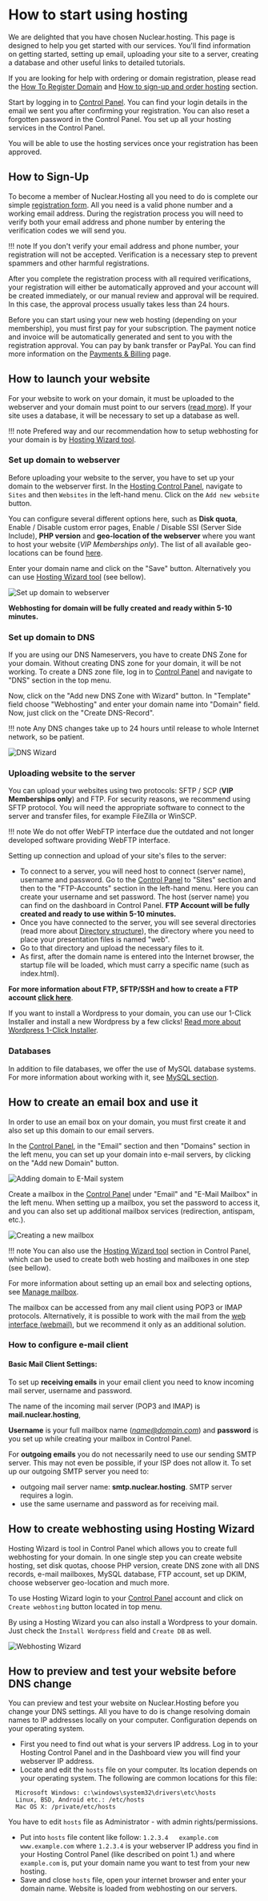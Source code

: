 # How to start using hosting

We are delighted that you have chosen Nuclear.hosting. This page is designed to help you get started with our services. You'll find information on getting started, setting up email, uploading your site to a server, creating a database and other useful links to detailed tutorials.

If you are looking for help with ordering or domain registration, please read the [How To Register Domain](../domains/#how-to-get-your-domain-name) and [How to sign-up and order hosting](#how_to_signup) section.

Start by logging in to [Control Panel](https://my.nuclear.hosting). You can find your login details in the email we sent you after confirming your registration. You can also reset a forgotten password in the Control Panel. You set up all your hosting services in the Control Panel.

You will be able to use the hosting services once your registration has been approved.

## How to Sign-Up

To become a member of Nuclear.Hosting all you need to do is complete our simple [registration form](https://nuclear.hosting/create-account). All you need is a valid phone number and a working email address. During the registration process you will need to verify both your email address and phone number by entering the verification codes we will send you.

!!! note
	If you don't verify your email address and phone number, your registration will not be accepted. Verification is a necessary step to prevent spammers and other harmful registrations.

After you complete the registration process with all required verifications, your registration will either be automatically approved and your account will be created immediately, or our manual review and approval will be required. In this case, the approval process usually takes less than 24 hours.

Before you can start using your new web hosting (depending on your membership), you must first pay for your subscription. The payment notice and invoice will be automatically generated and sent to you with the registration approval. You can pay by bank transfer or PayPal. You can find more information on the [Payments & Billing](../billing) page.

## How to launch your website

For your website to work on your domain, it must be uploaded to the webserver and your domain must point to our servers ([read more](../domains/#how-to-point-my-domain-to-nuclearhosting)). If your site uses a database, it will be necessary to set up a database as well.

!!! note
	Prefered way and our recommendation how to setup webhosting for your domain is by [Hosting Wizard tool](#how-to-create-webhosting-using-hosting-wizard).

### Set up domain to webserver

Before uploading your website to the server, you have to set up your domain to the webserver first. In the [Hosting Control Panel](https://my.nuclear.hosting), navigate to ```Sites``` and then ```Websites``` in the left-hand menu. Click on the ```Add new website``` button.

You can configure several different options here, such as **Disk quota**, Enable / Disable custom error pages, Enable / Disable SSI (Server Side Include), **PHP version** and **geo-location of the webserver** where you want to host your website (*VIP Memberships only*). The list of all available geo-locations can be found [here](../websites/#webservers-geo-locations).

Enter your domain name and click on the "Save" button. Alternatively you can use [Hosting Wizard tool](#how-to-create-webhosting-using-hosting-wizard) (see bellow).

![Set up domain to webserver](img/webdomain_add.png)

**Webhosting for domain will be fully created and ready within 5-10 minutes.**

### Set up domain to DNS

If you are using our DNS Nameservers, you have to create DNS Zone for your domain. Without creating DNS zone for your domain, it will be not working. To create a DNS zone file, log in to [Control Panel](https://my.nuclear.hosting) and navigate to "DNS" section in the top menu.

Now, click on the "Add new DNS Zone with Wizard" button. In "Template" field choose "Webhosting" and enter your domain name into "Domain" field. Now, just click on the "Create DNS-Record".

!!! note
	Any DNS changes take up to 24 hours until release to whole Internet network, so be patient.

![DNS Wizard](img/dns_wizard.png)

### Uploading website to the server

You can upload your websites using two protocols: SFTP / SCP (**VIP Memberships only**) and FTP. For security reasons, we recommend using SFTP protocol. You will need the appropriate software to connect to the server and transfer files, for example FileZilla or WinSCP.

!!! note
	We do not offer WebFTP interface due the outdated and not longer developed software providing WebFTP interface.

Setting up connection and upload of your site's files to the server:

  * To connect to a server, you will need host to connect (server name), username and password. Go to the [Control Panel](https://my.nuclear.hosting) to "Sites" section and then to the "FTP-Accounts" section in the left-hand menu. Here you can create your username and set password. The host (server name) you can find on the dashboard in Control Panel. **FTP Account will be fully created and ready to use within 5-10 minutes.**
  * Once you have connected to the server, you will see several directories (read more about [Directory structure](../files/#directory-structure)), the directory where you need to place your presentation files is named "web".
  * Go to that directory and upload the necessary files to it.
  * As first, after the domain name is entered into the Internet browser, the startup file will be loaded, which must carry a specific name (such as index.html).

**For more information about FTP, SFTP/SSH and how to create a FTP account [click here](../ftp)**.

If you want to install a Wordpress to your domain, you can use our 1-Click Installer and install a new Wordpress by a few clicks! [Read more about Wordpress 1-Click Installer](../wordpress).

### Databases

In addition to file databases, we offer the use of MySQL database systems. For more information about working with it, see [MySQL section](../mysql_databases/).

## How to create an email box and use it

In order to use an email box on your domain, you must first create it and also set up this domain to our email servers.

In the [Control Panel](https://my.nuclear.hosting), in the "Email" section and then "Domains" section in the left menu, you can set up your domain into e-mail servers, by clicking on the "Add new Domain" button.

![Adding domain to E-Mail system](img/emaildomain_add.png)

Create a mailbox in the [Control Panel](https://my.nuclear.hosting) under "Email" and "E-Mail Mailbox" in the left menu. When setting up a mailbox, you set the password to access it, and you can also set up additional mailbox services (redirection, antispam, etc.).

![Creating a new mailbox](img/creating_mailbox.png)

!!! note
	You can also use the [Hosting Wizard tool](#how-to-create-webhosting-using-hosting-wizard) section in Control Panel, which can be used to create both web hosting and mailboxes in one step (see bellow).

For more information about setting up an email box and selecting options, see [Manage mailbox](../emails/#managing-your-mailbox).

The mailbox can be accessed from any mail client using POP3 or IMAP protocols. Alternatively, it is possible to work with the mail from the [web interface (webmail)](https://webmail.nuclear.hosting), but we recommend it only as an additional solution.

### How to configure e-mail client

#### Basic Mail Client Settings:

To set up **receiving emails** in your email client you need to know incoming mail server, username and password.

The name of the incoming mail server (POP3 and IMAP) is **mail.nuclear.hosting**,

**Username** is your full mailbox name (*name@domain.com*) and **password** is you set up while creating your mailbox in Control Panel.

For **outgoing emails** you do not necessarily need to use our sending SMTP server. This may not even be possible, if your ISP does not allow it. To set up our outgoing SMTP server you need to:

 * outgoing mail server name: **smtp.nuclear.hosting**. SMTP server requires a login.
 * use the same username and password as for receiving mail.

## How to create webhosting using Hosting Wizard

Hosting Wizard is tool in Control Panel which allows you to create full webhosting for your domain. In one single step you can create website hosting, set disk quotas, choose PHP version, create DNS zone with all DNS records, e-mail mailboxes, MySQL database, FTP account, set up DKIM, choose webserver geo-location and much more.

To use Hosting Wizard login to your [Control Panel](https://my.nuclear.hosting) account and click on ```Create webhosting``` button located in top menu.

By using a Hosting Wizard you can also install a Wordpress to your domain. Just check the ```Install Wordpress``` field and ```Create DB``` as well.

![Webhosting Wizard](img/webhosting_wizard.png)

## How to preview and test your website before DNS change

You can preview and test your website on Nuclear.Hosting before you change your DNS settings. All you have to do is change resolving domain names to IP addresses locally on your computer. Configuration depends on your operating system.

  - First you need to find out what is your servers IP address. Log in to your Hosting Control Panel and in the Dashboard view you will find your webserver IP address.
  - Locate and edit the ```hosts``` file on your computer. Its location depends on your operating system. The following are common locations for this file:
```
  Microsoft Windows: c:\windows\system32\drivers\etc\hosts
  Linux, BSD, Android etc.: /etc/hosts
  Mac OS X: /private/etc/hosts
```
  You have to edit ```hosts``` file as Administrator - with admin rights/permissions.

  - Put into ```hosts``` file content like follow: ```1.2.3.4	example.com www.example.com``` where ```1.2.3.4``` is your webserver IP address you find in your Hosting Control Panel (like described on point 1.) and where ```example.com``` is, put your domain name you want to test from your new hosting.
  - Save and close ```hosts``` file, open your internet browser and enter your domain name. Website is loaded from webhosting on our servers.